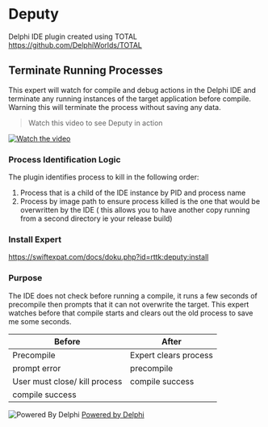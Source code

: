 # Deputy

Delphi IDE plugin created using TOTAL https://github.com/DelphiWorlds/TOTAL

## Terminate Running Processes

This expert will watch for compile and debug actions in the Delphi IDE and terminate any running instances of the target application before compile. Warning this will terminate the process without saving any data.

> Watch this video to see Deputy in action

[![Watch the video](https://img.youtube.com/vi/UfsSbDxbAL8/hqdefault.jpg)](https://youtu.be/UfsSbDxbAL8)

### Process Identification Logic

The plugin identifies process to kill in the following order:

1. Process that is a child of the IDE instance by PID and process name
2. Process by image path to ensure process killed is the one that would be overwritten by the IDE ( this allows you to have another copy running from a second directory ie your release build)

### Install Expert

https://swiftexpat.com/docs/doku.php?id=rttk:deputy:install

### Purpose

The IDE does not check before running a compile, it runs a few seconds of precompile then prompts that it can not overwrite the target.  This expert watches before that compile starts and clears out the old process to save me some seconds.


| Before                        | After                 |
| ------------------------------- | ----------------------- |
| Precompile                    | Expert clears process |
| prompt error                  | precompile            |
| User must close/ kill process | compile success       |
| compile success               |                       |

![Powered By Delphi](https://i1.wp.com/blogs.embarcadero.com/wp-content/uploads/2021/01/Powered-by-Delphi-white-175px-7388078.png?resize=175%2C82&ssl=1)  [Powered by Delphi](https://www.embarcadero.com/products/delphi)

